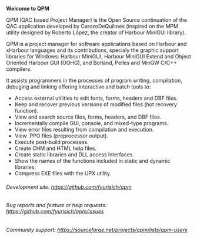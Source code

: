 
**Welcome to QPM**

QPM (QAC based Project Manager) is the Open Source continuation of the QAC
application developed by CarozoDeQuilmes (inspired on the MPM utility
designed by Roberto López, the creator of Harbour MiniGUI library).

QPM is a project manager for software applications
based on Harbour and xHarbour languages and its contributions, specialy the
graphic support libraries for Windows: Harbour MiniGUI, Harbour MiniGUI Extend
and Object Oriented Harbour GUI (OOHG), and Borland, Pelles and MinGW C/C++
compilers.

It assists programmers in the processes of program writing, compilation, debuging 
and linking offering interactive and batch tools to:

+ Access external utilities to edit fonts, forms, headers and DBF files.
+ Keep and recover previous versions of modified files (hot recovery function).
+ View and search source files, forms, headers, and DBF files.
+ Incrementally compile GUI, console, and mixed-type programs.
+ View error files resulting from compilation and execution.
+ View .PPO files (preprocessor output).
+ Execute post-build processes.
+ Create CHM and HTML help files.
+ Create static libraries and DLL access interfaces.
+ Show the names of the functions included in static and dynamic libraries.
+ Compress EXE files with the UPX utility.

###### Development site: https://github.com/fyurisich/qpm
###### Bug reports and feature or help requests: https://github.com/fyurisich/qpm/issues
###### Community support: https://sourceforge.net/projects/qpm/lists/qpm-users

